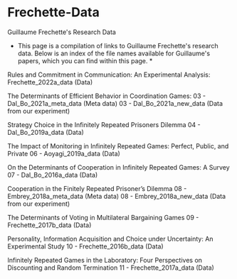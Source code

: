 # Frechette-Data
Guillaume Frechette's Research Data
* This page is a compilation of links to Guillaume Frechette's research data. Below is an index of the file names available for Guillaume's papers, which you can find within this page. *

Rules and Commitment in Communication: An Experimental Analysis:
  Frechette_2022a_data (Data)

The Determinants of Efficient Behavior in Coordination Games:
  03 - Dal_Bo_2021a_meta_data (Meta data)
  03 - Dal_Bo_2021a_new_data (Data from our experiment)

Strategy Choice in the Infinitely Repeated Prisoners Dilemma
  04 - Dal_Bo_2019a_data (Data)

The Impact of Monitoring in Infinitely Repeated Games: Perfect, Public, and Private
  06 - Aoyagi_2019a_data (Data)

On the Determinants of Cooperation in Infinitely Repeated Games: A Survey
  07 - Dal_Bo_2016a_data (Data)

Cooperation in the Finitely Repeated Prisoner’s Dilemma
  08 - Embrey_2018a_meta_data (Meta data)
  08 - Embrey_2018a_new_data (Data from our experiment)

The Determinants of Voting in Multilateral Bargaining Games
  09 - Frechette_2017b_data (Data)

Personality, Information Acquisition and Choice under Uncertainty: An Experimental Study
  10 - Frechette_2016b_data (Data)

Infinitely Repeated Games in the Laboratory: Four Perspectives on Discounting and Random Termination
  11 - Frechette_2017a_data (Data)

